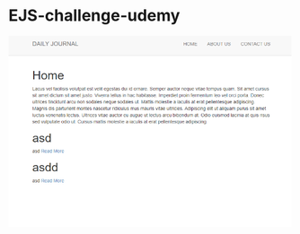 # EJS-challenge-udemy

![ejsChallenge](./images/%E5%B1%8F%E5%B9%95%E6%88%AA%E5%9B%BE%202022-08-17%20215923.png)